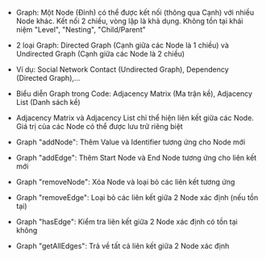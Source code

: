 - Graph: Một Node (Đỉnh) có thể được kết nối (thông qua Cạnh) với nhiều Node khác. Kết nối 2 chiều, vòng lặp là khả dụng. Không tồn tại khái niệm "Level", "Nesting", "Child/Parent"
- 2 loại Graph: Directed Graph (Cạnh giữa các Node là 1 chiều) và Undirected Graph (Cạnh giữa các Node là 2 chiều)
- Ví dụ: Social Network Contact (Undirected Graph), Dependency (Directed Graph),...

- Biểu diễn Graph trong Code: Adjacency Matrix (Ma trận kề), Adjacency List (Danh sách kề)

- Adjacency Matrix và Adjacency List chỉ thể hiện liên kết giữa các Node. Giá trị của các Node có thể được lưu trữ riêng biệt

- Graph "addNode": Thêm Value và Identifier tương ứng cho Node mới
- Graph "addEdge": Thêm Start Node và End Node tương ứng cho liên kết mới
- Graph "removeNode": Xóa Node và loại bỏ các liên kết tương ứng
- Graph "removeEdge": Loại bỏ các liên kết giữa 2 Node xác định (nếu tồn tại)
- Graph "hasEdge": Kiểm tra liên kết giữa 2 Node xác định có tồn tại không
- Graph "getAllEdges": Trả về tất cả liên kết giữa 2 Node xác định
